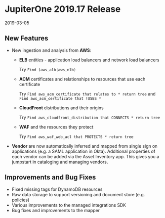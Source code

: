 # JupiterOne 2019.17 Release

2019-03-05

## New Features

- New ingestion and analysis from **AWS**:

    - **ELB** entities - application load balancers and network load balancers

      Try `Find (aws_alb|aws_nlb)`

    - **ACM** certificates and relationships to resources that use each certificate

      Try `Find aws_acm_certificate that relates to * return tree`
      and `Find aws_acm_certificate that !USES *`

    - **CloudFront** distributions and their origins

      Try `Find aws_cloudfront_distribution that CONNECTS * return tree`

    - **WAF** and the resources they protect

      Try `Find aws_waf_web_acl that PROTECTS * return tree`

- **Vendor** are now automatically inferred and mapped from single sign on
  applications (e.g. a SAML application in Okta). Additional properties of each
  vendor can be added via the Asset Inventory app. This gives you a jumpstart in
  cataloging and managing vendors.

## Improvements and Bug Fixes

- Fixed missing tags for DynamoDB resources
- Raw data storage to support versioning and document store (e.g. policies)
- Various improvements to the managed integrations SDK
- Bug fixes and improvements to the mapper